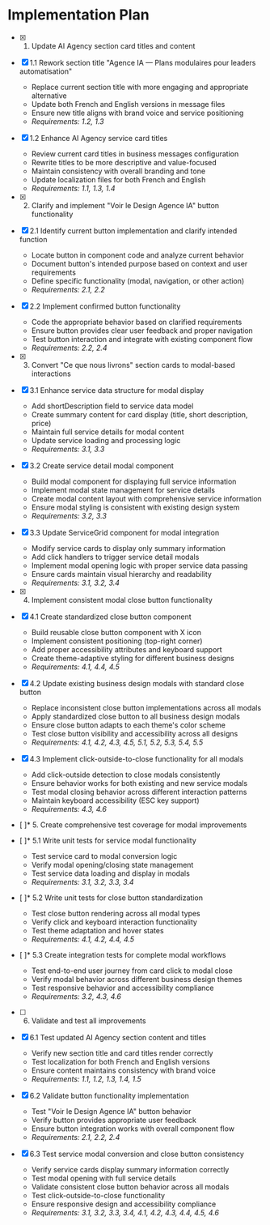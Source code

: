 # Implementation Plan

- [x] 1. Update AI Agency section card titles and content
- [x] 1.1 Rework section title "Agence IA — Plans modulaires pour leaders automatisation"
  - Replace current section title with more engaging and appropriate alternative
  - Update both French and English versions in message files
  - Ensure new title aligns with brand voice and service positioning
  - _Requirements: 1.2, 1.3_

- [x] 1.2 Enhance AI Agency service card titles
  - Review current card titles in business messages configuration
  - Rewrite titles to be more descriptive and value-focused
  - Maintain consistency with overall branding and tone
  - Update localization files for both French and English
  - _Requirements: 1.1, 1.3, 1.4_

- [x] 2. Clarify and implement "Voir le Design Agence IA" button functionality
- [x] 2.1 Identify current button implementation and clarify intended function
  - Locate button in component code and analyze current behavior
  - Document button's intended purpose based on context and user requirements
  - Define specific functionality (modal, navigation, or other action)
  - _Requirements: 2.1, 2.2_

- [x] 2.2 Implement confirmed button functionality
  - Code the appropriate behavior based on clarified requirements
  - Ensure button provides clear user feedback and proper navigation
  - Test button interaction and integrate with existing component flow
  - _Requirements: 2.2, 2.4_

- [x] 3. Convert "Ce que nous livrons" section cards to modal-based interactions
- [x] 3.1 Enhance service data structure for modal display
  - Add shortDescription field to service data model
  - Create summary content for card display (title, short description, price)
  - Maintain full service details for modal content
  - Update service loading and processing logic
  - _Requirements: 3.1, 3.3_

- [x] 3.2 Create service detail modal component
  - Build modal component for displaying full service information
  - Implement modal state management for service details
  - Create modal content layout with comprehensive service information
  - Ensure modal styling is consistent with existing design system
  - _Requirements: 3.2, 3.3_

- [x] 3.3 Update ServiceGrid component for modal integration
  - Modify service cards to display only summary information
  - Add click handlers to trigger service detail modals
  - Implement modal opening logic with proper service data passing
  - Ensure cards maintain visual hierarchy and readability
  - _Requirements: 3.1, 3.2, 3.4_

- [x] 4. Implement consistent modal close button functionality
- [x] 4.1 Create standardized close button component
  - Build reusable close button component with X icon
  - Implement consistent positioning (top-right corner)
  - Add proper accessibility attributes and keyboard support
  - Create theme-adaptive styling for different business designs
  - _Requirements: 4.1, 4.4, 4.5_

- [x] 4.2 Update existing business design modals with standard close button
  - Replace inconsistent close button implementations across all modals
  - Apply standardized close button to all business design modals
  - Ensure close button adapts to each theme's color scheme
  - Test close button visibility and accessibility across all designs
  - _Requirements: 4.1, 4.2, 4.3, 4.5, 5.1, 5.2, 5.3, 5.4, 5.5_

- [x] 4.3 Implement click-outside-to-close functionality for all modals
  - Add click-outside detection to close modals consistently
  - Ensure behavior works for both existing and new service modals
  - Test modal closing behavior across different interaction patterns
  - Maintain keyboard accessibility (ESC key support)
  - _Requirements: 4.3, 4.6_

- [ ]* 5. Create comprehensive test coverage for modal improvements
- [ ]* 5.1 Write unit tests for service modal functionality
  - Test service card to modal conversion logic
  - Verify modal opening/closing state management
  - Test service data loading and display in modals
  - _Requirements: 3.1, 3.2, 3.3, 3.4_

- [ ]* 5.2 Write unit tests for close button standardization
  - Test close button rendering across all modal types
  - Verify click and keyboard interaction functionality
  - Test theme adaptation and hover states
  - _Requirements: 4.1, 4.2, 4.4, 4.5_

- [ ]* 5.3 Create integration tests for complete modal workflows
  - Test end-to-end user journey from card click to modal close
  - Verify modal behavior across different business design themes
  - Test responsive behavior and accessibility compliance
  - _Requirements: 3.2, 4.3, 4.6_

- [ ] 6. Validate and test all improvements
- [x] 6.1 Test updated AI Agency section content and titles
  - Verify new section title and card titles render correctly
  - Test localization for both French and English versions
  - Ensure content maintains consistency with brand voice
  - _Requirements: 1.1, 1.2, 1.3, 1.4, 1.5_

- [x] 6.2 Validate button functionality implementation
  - Test "Voir le Design Agence IA" button behavior
  - Verify button provides appropriate user feedback
  - Ensure button integration works with overall component flow
  - _Requirements: 2.1, 2.2, 2.4_

- [x] 6.3 Test service modal conversion and close button consistency
  - Verify service cards display summary information correctly
  - Test modal opening with full service details
  - Validate consistent close button behavior across all modals
  - Test click-outside-to-close functionality
  - Ensure responsive design and accessibility compliance
  - _Requirements: 3.1, 3.2, 3.3, 3.4, 4.1, 4.2, 4.3, 4.4, 4.5, 4.6_